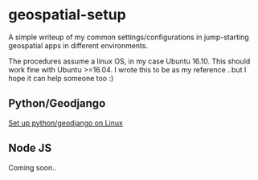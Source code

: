 # geospatial-setup
A simple writeup of my common settings/configurations in jump-starting geospatial apps in different environments.

The procedures assume a linux OS, in my case Ubuntu 16.10. This should work fine with Ubuntu >=16.04.
I wrote this to be as my reference ..but I hope it can help someone too :)

## Python/Geodjango
 [Set up python/geodjango on Linux](https://github.com/erick-otenyo/geospatial-setup/blob/master/python-geodjango.md)

## Node JS
Coming soon..
